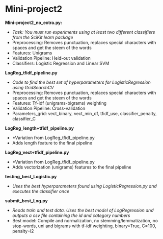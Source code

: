 # Mini-project2

**Mini-project2_no_extra.py:**
* *Task: You must run experiments using at least two different classifiers from the SciKit learn package*
* Preprocessing: Removes punctuation, replaces special characters with spaces and get the steem of the words
* Features: Unigrams
* Validation Pipeline: Held-out validation
* Classifiers: Logistic Regression and Linear SVM

**LogReg_tfidf_pipeline.py**
* *Code to find the best set of hyperparameters for LogisticRegression using GridSearchCV*
* Preprocessing: Removes punctuation, replaces special characters with spaces and get the steem of the words
* Features: Tf-idf (unigrams-bigrams) weighting
* Validation Pipeline: Cross-validation
* Parameters_grid: vect_binary, vect_min_df, tfidf_use, classifier_penalty, classifier_C

**LogReg_length+tfidf_pipeline.py**
* *Variation from LogReg_tfidf_pipeline.py
* Adds length feature to the final pipeline

**LogReg_vect+tfidf_pipeline.py**
* *Variation from LogReg_tfidf_pipeline.py
* Adds vectorization (unigrams) features to the final pipeline

**testing_best_Logistic.py**
* *Uses the best hyperparameters found using LogisticRegression.py and executes the classifier once*

**submit_best_Log.py**
* *Reads train and test data. Uses the best model of LogRegression and outputs a csv file containing the id and category numbers*
* Best model: Compile and normalization, no stemming/lemmatization, no stop-words, uni and bigrams with tf-idf weighting, binary=True, C=100, penalty=l2
